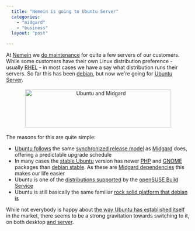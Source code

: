 ```yaml
---
  title: "Nemein is going to Ubuntu Server"
  categories: 
    - "midgard"
    - "business"
  layout: "post"

---
```

<p>
At <a href="http://nemein.com/">Nemein</a> we <a href="http://nemein.com/en/solution/support/">do maintenance</a> for quite a few servers of our customers. While some customers have their own Linux distribution preference - usually <a href="http://www.redhat.com/rhel/">RHEL</a> - in most cases we have a say what distribution runs their servers. So far this has been <a href="http://www.debian.org/">debian</a>, but now we're going for <a href="http://www.ubuntu.com/products/whatisubuntu/serveredition">Ubuntu Server</a>.
</p><p style="text-align:center;">
<img src="https://d2vqpl3tx84ay5.cloudfront.net/ubuntu_midgard.png" height="104" width="400" border="0" hspace="4" vspace="4" alt="Ubuntu and Midgard" title="Ubuntu and Midgard" /></p><p>
The reasons for this are quite simple:
</p><ul><li><a href="https://wiki.ubuntu.com/TimeBasedReleases">Ubuntu follows</a> the same <a href="http://bergie.iki.fi/blog/midgard_and_synchronized_releases/">synchronized release model</a> as <a href="http://www.midgard-project.org/">Midgard</a> does, offering a predictable upgrade schedule</li>
<li>In many cases the <a href="http://www.ubuntu.com/products/whatisubuntu">stable Ubuntu</a> version has newer <a href="http://php.net/">PHP</a> and <a href="http://www.gnome.org/">GNOME</a> packages than <a href="http://www.debian.org/releases/stable/">debian stable</a>. As these are <a href="http://www.midgard-project.org/documentation/midgard-source-installation-dependencies/">Midgard dependencies</a> this makes our life easier</li>
<li>Ubuntu is one of the <a href="http://en.opensuse.org/Build_Service/cross_distribution_package_how_to">distributions supported</a> by the <a href="https://build.opensuse.org/">openSUSE Build Service</a></li>
<li>Ubuntu is still basically the same familiar <a href="http://www.ubuntu.com/community/ubuntustory/Debian">rock solid platform that debian is</a></li>
</ul><p>
While not everybody is happy about <a href="http://www.jonobacon.org/?p=1381">the way Ubuntu has established itself</a> in the market, there seems to be a strong gravitation towards switching to it, on both desktop <a href="http://arstechnica.com/news.ars/post/20081009-wikipedia-adopts-ubuntu-for-its-server-infrastructure.html">and server</a>.
</p>

